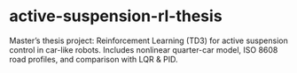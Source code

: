 # active-suspension-rl-thesis
Master’s thesis project: Reinforcement Learning (TD3) for active suspension control in car-like robots. Includes nonlinear quarter-car model, ISO 8608 road profiles, and comparison with LQR &amp; PID.
